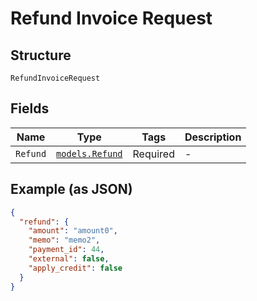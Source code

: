 
# Refund Invoice Request

## Structure

`RefundInvoiceRequest`

## Fields

| Name | Type | Tags | Description |
|  --- | --- | --- | --- |
| `Refund` | [`models.Refund`](../../doc/models/refund.md) | Required | - |

## Example (as JSON)

```json
{
  "refund": {
    "amount": "amount0",
    "memo": "memo2",
    "payment_id": 44,
    "external": false,
    "apply_credit": false
  }
}
```

